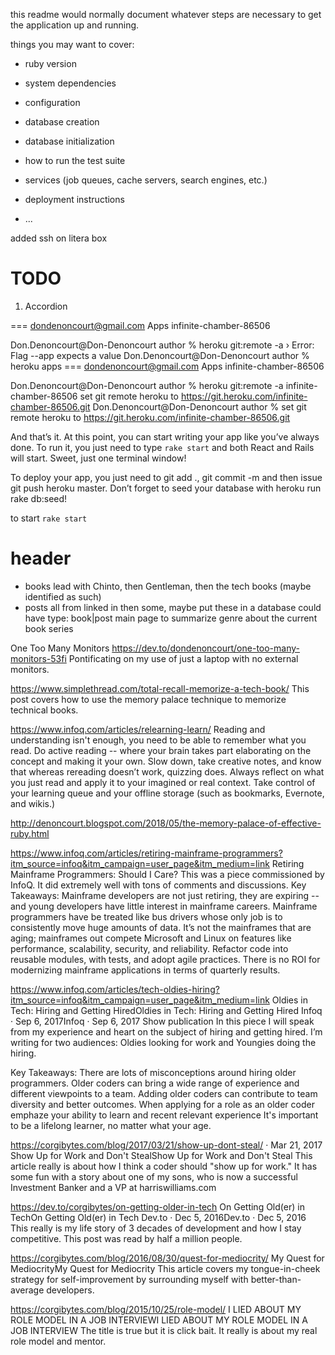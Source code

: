 
this readme would normally document whatever steps are necessary to get the
application up and running.

things you may want to cover:

* ruby version

* system dependencies

* configuration

* database creation

* database initialization

* how to run the test suite

* services (job queues, cache servers, search engines, etc.)

* deployment instructions

* ...


added ssh on litera box

# TODO
1. Accordion


=== dondenoncourt@gmail.com Apps
infinite-chamber-86506

Don.Denoncourt@Don-Denoncourt author % heroku git:remote -a
 ›   Error: Flag --app expects a value
Don.Denoncourt@Don-Denoncourt author % heroku apps
=== dondenoncourt@gmail.com Apps
infinite-chamber-86506

Don.Denoncourt@Don-Denoncourt author % heroku git:remote -a infinite-chamber-86506
set git remote heroku to https://git.heroku.com/infinite-chamber-86506.git
Don.Denoncourt@Don-Denoncourt author % set git remote heroku to https://git.heroku.com/infinite-chamber-86506.git


And that’s it. At this point, you can start writing your app like you’ve always done. To run it, you just need to type `rake start` and both React and Rails will start. Sweet, just one terminal window!

To deploy your app, you just need to git add ., git commit -m and then issue git push heroku master. Don’t forget to seed your database with heroku run rake db:seed!

to start
`rake start`

# header
* books
lead with Chinto, then Gentleman, then the tech books (maybe identified as such)
* posts
  all from linked in then some, maybe put these in a database
    could have type: book|post
main page to summarize genre about the current book series



One Too Many Monitors
https://dev.to/dondenoncourt/one-too-many-monitors-53fi
Pontificating on my use of just a laptop with no external monitors.


https://www.simplethread.com/total-recall-memorize-a-tech-book/
This post covers how to use the memory palace technique to memorize technical books.

https://www.infoq.com/articles/relearning-learn/
Reading and understanding isn't enough, you need to be able to remember what you read.
Do active reading -- where your brain takes part elaborating on the concept and making it your own.
Slow down, take creative notes, and know that whereas rereading doesn’t work, quizzing does.
Always reflect on what you just read and apply it to your imagined or real context.
Take control of your learning queue and your offline storage (such as bookmarks, Evernote, and wikis.)

http://denoncourt.blogspot.com/2018/05/the-memory-palace-of-effective-ruby.html


https://www.infoq.com/articles/retiring-mainframe-programmers?itm_source=infoq&itm_campaign=user_page&itm_medium=link
Retiring Mainframe Programmers: Should I Care?
This was a piece commissioned by InfoQ. It did extremely well with tons of comments and discussions.
Key Takeaways:
Mainframe developers are not just retiring, they are expiring -- and young developers have little interest in mainframe careers.
Mainframe programmers have be treated like bus drivers whose only job is to consistently move huge amounts of data.
It’s not the mainframes that are aging; mainframes out compete Microsoft and Linux on features like performance, scalability, security, and reliability.
Refactor code into reusable modules, with tests, and adopt agile practices.
There is no ROI for modernizing mainframe applications in terms of quarterly results.

https://www.infoq.com/articles/tech-oldies-hiring?itm_source=infoq&itm_campaign=user_page&itm_medium=link
Oldies in Tech: Hiring and Getting HiredOldies in Tech: Hiring and Getting Hired
Infoq · Sep 6, 2017Infoq · Sep 6, 2017
Show publication
In this piece I will speak from my experience and heart on the subject of hiring and getting hired. I’m writing for two audiences: Oldies looking for work and Youngies doing the hiring.

Key Takeaways:
There are lots of misconceptions around hiring older programmers.
Older coders can bring a wide range of experience and different viewpoints to a team.
Adding older coders can contribute to team diversity and better outcomes.
When applying for a role as an older coder emphaze your ability to learn and recent relevant experience
It's important to be a lifelong learner, no matter what your age.

https://corgibytes.com/blog/2017/03/21/show-up-dont-steal/ · Mar 21, 2017
Show Up for Work and Don't StealShow Up for Work and Don't Steal
This article really is about how I think a coder should "show up for
work." It has some fun with a story about one of my sons, who is now a
successful Investment Banker and a VP at harriswilliams.com


https://dev.to/corgibytes/on-getting-older-in-tech
On Getting Old(er) in TechOn Getting Old(er) in Tech
Dev.to · Dec 5, 2016Dev.to · Dec 5, 2016
This really is my life story of 3 decades of development and how I stay competitive. This post was read by half a million people.

https://corgibytes.com/blog/2016/08/30/quest-for-mediocrity/
My Quest for MediocrityMy Quest for Mediocrity
This article covers my tongue-in-cheek strategy for self-improvement by surrounding myself with better-than-average developers.


https://corgibytes.com/blog/2015/10/25/role-model/
I LIED ABOUT MY ROLE MODEL IN A JOB INTERVIEWI LIED ABOUT MY ROLE MODEL IN A JOB INTERVIEW
The title is true but it is click bait. It really is about my real role model and mentor.
